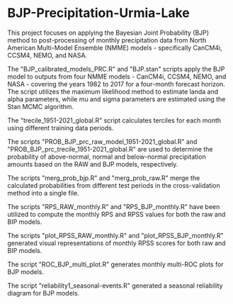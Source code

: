 # BJP-Precipitation-Urmia-Lake
This project focuses on applying the Bayesian Joint Probability (BJP) method to post-processing of monthly precipitation data from North American Multi-Model Ensemble (NMME) models - specifically CanCM4i, CCSM4, NEMO, and NASA.

The "BJP_calibrated_models_PRC.R" and "BJP.stan" scripts apply the BJP model to outputs from four NMME models - CanCM4i, CCSM4, NEMO, and NASA - covering the years 1982 to 2017 for a four-month forecast horizon. The script utilizes the maximum likelihood method to estimate landa and alpha parameters, while mu and sigma parameters are estimated using the Stan MCMC algorithm.

The "trecile_1951-2021_global.R" script calculates terciles for each month using different training data periods.

The scripts "PROB_BJP_prc_raw_model_1951-2021_global.R" and "PROB_BJP_prc_trecile_1951-2021_global.R" are used to determine the probability of above-normal, normal and below-normal precipitation amounts based on the RAW and BJP models, respectively.

The scripts "merg_prob_bjp.R" and "merg_prob_raw.R" merge the calculated probabilities from different test periods in the cross-validation method into a single file.

The scripts "RPS_RAW_monthly.R" and "RPS_BJP_monthly.R" have been utilized to compute the monthly RPS and RPSS values for both the raw and BIP models.

The scripts "plot_RPSS_RAW_monthly.R" and "plot_RPSS_BJP_monthly.R" generated visual representations of monthly RPSS scores for both raw and BIP models. 

The script "ROC_BJP_multi_plot.R" generates monthly multi-ROC plots for BJP models.

The script "reliability1_seasonal-events.R" generated a seasonal reliability diagram for BJP models. 
